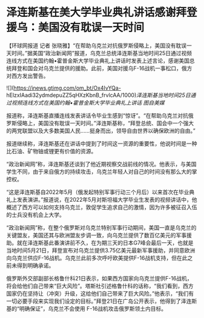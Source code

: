 # 泽连斯基在美大学毕业典礼讲话感谢拜登援乌：美国没有耽误一天时间

【环球网报道 记者
张晓雅】“在帮助乌克兰对抗俄罗斯侵略上，美国没有耽误一天时间。”据美国“政治新闻网”报道，乌克兰总统泽连斯基当地时间25日通过视频连线方式在美国约翰•霍普金斯大学毕业典礼上讲话时发表上述言论，感谢美国总统拜登和国会对乌克兰提供的援助。此前，美国对援乌F-16战机一事松口，俄方对西方发出警告。

![](https://inews.gtimg.com/om_bt/Ox4IvYQa-
hElzxIAadi32ydmdepuZZ5qHXzKbnB_frvlcAA/1000)_泽连斯基当地时间25日通过视频连线方式在美国约翰•霍普金斯大学毕业典礼上讲话
图自美媒_

报道称，泽连斯基直播连线发表讲话令毕业生感到“惊讶”。“在帮助乌克兰对抗俄罗斯侵略上，美国没有耽误一天时间。”泽连斯基称，“拜登总统、国会中一个强大的两党联盟以及大多数美国人民……挺身而出，领导自由世界以确保欧洲的自由。”

报道继续称，泽连斯基还在讲话中提到了时间这一资源的重要性，他说时间是一种比石油、矿物铀或锂更有价值的资源。

“政治新闻网”称，泽连斯基还谈到了他近期视察交战前线的情况。他表示，与美国学生不同，由于来自俄方的持续攻击，乌克兰年轻人对自己的时间没有那么大的掌控权。

“这是泽连斯基自2022年5月（俄发起特别军事行动三个月后）以来首次在毕业典礼上发表演讲。”报道说，在2022年5月对斯坦福大学毕业生发表的视频讲话中，他概述了西方可以如何支持乌克兰，敦促学生追求自己的激情，因为许多被征召入伍的士兵没有机会上大学。

“政治新闻网”称，在整个俄罗斯对乌克兰特别军事行动期间，美国一直是乌克兰的关键盟友，美国还其与欧洲盟友步调一致，向乌克兰提供了数百亿美元的军事援助。就在泽连斯基此番演讲前不久，在为期三天的日本G7峰会最后一天，也就是当地时间5月21日，拜登宣布对乌克兰提供3.75亿美元最新军事援助，并同意欧洲向乌克兰供应F-16战机。乌克兰此前多次呼吁欧美提供F-16战机支持，但在此之前未得到明确承诺。

俄罗斯外交部副部长格鲁什科21日表示，如果西方国家向乌克兰提供F-16战机，将会给他们自己带来“巨大风险”。塔斯社引述格鲁什科的话称，“我们看到，西方国家仍在坚持让（冲突）升级，这给他们自己带来了巨大风险。”他表示，“我们有一切必要手段来实现我们设定的目标。”拜登21日在广岛公开表示，他得到了泽连斯基的“明确保证”，乌克兰不会使用
F-16战机攻击俄罗斯领土内目标。

